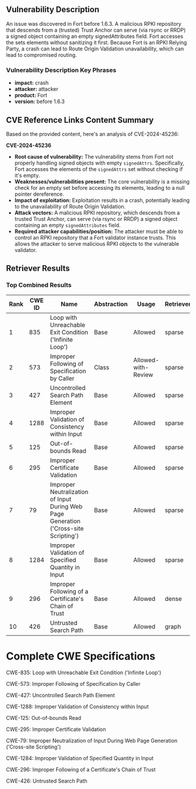 ## Vulnerability Description
An issue was discovered in Fort before 1.6.3. A malicious RPKI repository that descends from a (trusted) Trust Anchor can serve (via rsync or RRDP) a signed object containing an empty signedAttributes field. Fort accesses the sets elements without sanitizing it first. Because Fort is an RPKI Relying Party, a crash can lead to Route Origin Validation unavailability, which can lead to compromised routing.

### Vulnerability Description Key Phrases
- **impact:** crash
- **attacker:** attacker
- **product:** Fort
- **version:** before 1.6.3

## CVE Reference Links Content Summary
Based on the provided content, here's an analysis of CVE-2024-45236:

**CVE-2024-45236**

*   **Root cause of vulnerability:** The vulnerability stems from Fort not properly handling signed objects with empty `signedAttrs`. Specifically, Fort accesses the elements of the `signedAttrs` set without checking if it's empty.
*   **Weaknesses/vulnerabilities present:** The core vulnerability is a missing check for an empty set before accessing its elements, leading to a null pointer dereference.
*   **Impact of exploitation:** Exploitation results in a crash, potentially leading to the unavailability of Route Origin Validation.
*  **Attack vectors:** A malicious RPKI repository, which descends from a trusted Trust Anchor, can serve (via rsync or RRDP) a signed object containing an empty `signedAttributes` field.
*   **Required attacker capabilities/position:** The attacker must be able to control an RPKI repository that a Fort validator instance trusts. This allows the attacker to serve malicious RPKI objects to the vulnerable validator.

## Retriever Results

### Top Combined Results

| Rank | CWE ID | Name | Abstraction | Usage  | Retrievers | Individual Scores |
|------|--------|------|-------------|-------|------------|-------------------|
| 1 | 835 | Loop with Unreachable Exit Condition ('Infinite Loop') | Base | Allowed | sparse | 0.104 |
| 2 | 573 | Improper Following of Specification by Caller | Class | Allowed-with-Review | sparse | 0.103 |
| 3 | 427 | Uncontrolled Search Path Element | Base | Allowed | sparse | 0.100 |
| 4 | 1288 | Improper Validation of Consistency within Input | Base | Allowed | sparse | 0.099 |
| 5 | 125 | Out-of-bounds Read | Base | Allowed | sparse | 0.098 |
| 6 | 295 | Improper Certificate Validation | Base | Allowed | sparse | 0.097 |
| 7 | 79 | Improper Neutralization of Input During Web Page Generation ('Cross-site Scripting') | Base | Allowed | sparse | 0.096 |
| 8 | 1284 | Improper Validation of Specified Quantity in Input | Base | Allowed | sparse | 0.096 |
| 9 | 296 | Improper Following of a Certificate's Chain of Trust | Base | Allowed | dense | 0.533 |
| 10 | 426 | Untrusted Search Path | Base | Allowed | graph | 0.002 |



# Complete CWE Specifications

CWE-835: Loop with Unreachable Exit Condition ('Infinite Loop')

CWE-573: Improper Following of Specification by Caller

CWE-427: Uncontrolled Search Path Element

CWE-1288: Improper Validation of Consistency within Input

CWE-125: Out-of-bounds Read

CWE-295: Improper Certificate Validation

CWE-79: Improper Neutralization of Input During Web Page Generation ('Cross-site Scripting')

CWE-1284: Improper Validation of Specified Quantity in Input

CWE-296: Improper Following of a Certificate's Chain of Trust

CWE-426: Untrusted Search Path